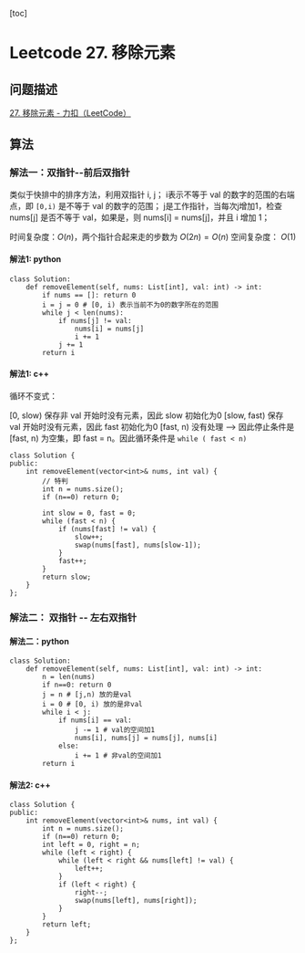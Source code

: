 
[toc]

# Leetcode 27. 移除元素

## 问题描述

[27. 移除元素 - 力扣（LeetCode）](https://leetcode-cn.com/problems/remove-element/)

## 算法

### 解法一：双指针--前后双指针

类似于快排中的排序方法，利用双指针 i, j；
i表示不等于 val 的数字的范围的右端点，即 `[0,i)` 是不等于 val 的数字的范围；
j是工作指针，当每次j增加1，检查 nums[j] 是否不等于 val，如果是，则 nums[i] = nums[j]，并且 i 增加 1；

时间复杂度：$O(n)$，两个指针合起来走的步数为 $O(2n)=O(n)$
空间复杂度： $O(1)$

#### 解法1: python

```
class Solution:
    def removeElement(self, nums: List[int], val: int) -> int:
        if nums == []: return 0
        i = j = 0 # [0, i) 表示当前不为0的数字所在的范围
        while j < len(nums):
            if nums[j] != val:
                nums[i] = nums[j]
                i += 1
            j += 1
        return i
```

#### 解法1: c++

循环不变式：

[0, slow) 保存非 val 开始时没有元素，因此 slow 初始化为0
[slow, fast) 保存 val 开始时没有元素，因此 fast 初始化为0
[fast, n) 没有处理 --> 因此停止条件是 [fast, n) 为空集，即 fast = n。因此循环条件是 `while ( fast < n)`

```
class Solution {
public:
    int removeElement(vector<int>& nums, int val) {
        // 特判
        int n = nums.size();
        if (n==0) return 0;
        
        int slow = 0, fast = 0;
        while (fast < n) {
            if (nums[fast] != val) {
                slow++;
                swap(nums[fast], nums[slow-1]);
            }
            fast++;
        }
        return slow;
    }
};
```

### 解法二： 双指针 -- 左右双指针

#### 解法二：python

```
class Solution:
    def removeElement(self, nums: List[int], val: int) -> int:
        n = len(nums)
        if n==0: return 0
        j = n # [j,n) 放的是val
        i = 0 # [0, i) 放的是非val
        while i < j:
            if nums[i] == val:
                j -= 1 # val的空间加1
                nums[i], nums[j] = nums[j], nums[i]
            else:
                i += 1 # 非val的空间加1
        return i
```

#### 解法2: c++

```
class Solution {
public:
    int removeElement(vector<int>& nums, int val) {
        int n = nums.size();
        if (n==0) return 0;
        int left = 0, right = n;
        while (left < right) {
            while (left < right && nums[left] != val) {
                left++;
            }
            if (left < right) {
                right--;
                swap(nums[left], nums[right]);
            }
        }
        return left;
    }
};
```
